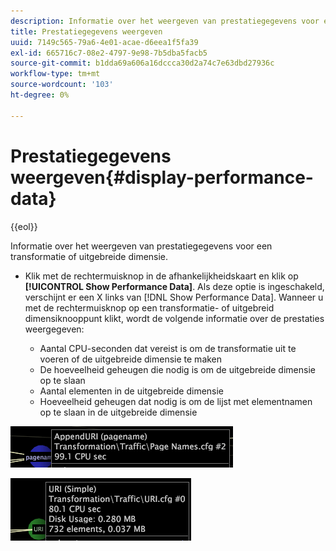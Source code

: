 ```yaml
---
description: Informatie over het weergeven van prestatiegegevens voor een transformatie of uitgebreide dimensie.
title: Prestatiegegevens weergeven
uuid: 7149c565-79a6-4e01-acae-d6eea1f5fa39
exl-id: 665716c7-08e2-4797-9e98-7b5dba5facb5
source-git-commit: b1dda69a606a16dccca30d2a74c7e63dbd27936c
workflow-type: tm+mt
source-wordcount: '103'
ht-degree: 0%

---
```


# Prestatiegegevens weergeven{#display-performance-data}

{{eol}}

Informatie over het weergeven van prestatiegegevens voor een transformatie of uitgebreide dimensie.

* Klik met de rechtermuisknop in de afhankelijkheidskaart en klik op **[!UICONTROL Show Performance Data]**. Als deze optie is ingeschakeld, verschijnt er een X links van [!DNL Show Performance Data]. Wanneer u met de rechtermuisknop op een transformatie- of uitgebreid dimensiknooppunt klikt, wordt de volgende informatie over de prestaties weergegeven:

   * Aantal CPU-seconden dat vereist is om de transformatie uit te voeren of de uitgebreide dimensie te maken
   * De hoeveelheid geheugen die nodig is om de uitgebreide dimensie op te slaan
   * Aantal elementen in de uitgebreide dimensie
   * Hoeveelheid geheugen dat nodig is om de lijst met elementnamen op te slaan in de uitgebreide dimensie

![](assets/vis_DependencyMap_PerfData_Transformation.png)

![](assets/vis_DependencyMap_PerfData_ExtDims.png)
